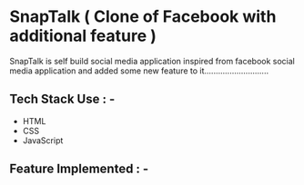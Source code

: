 # SnapTalk ( Clone of Facebook with additional feature )

<p>SnapTalk is self build social media application inspired from facebook social media application and added some new feature to it............................ </p>

## Tech Stack Use : -

  - HTML
  - CSS
  - JavaScript
  
## Feature Implemented : -


